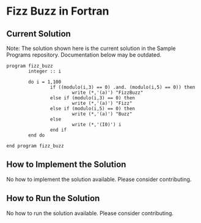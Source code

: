 # Fizz Buzz in Fortran

## Current Solution

Note: The solution shown here is the current solution in the Sample Programs repository. Documentation below may be outdated.

```Fortran
program fizz_buzz
        integer :: i

        do i = 1,100
                if ((modulo(i,3) == 0) .and. (modulo(i,5) == 0)) then 
                        write (*,'(a)') "FizzBuzz"
                else if (modulo(i,3) == 0) then
                        write (*,'(a)') "Fizz"
                else if (modulo(i,5) == 0) then
                        write (*,'(a)') "Buzz"
                else
                        write (*,'(I0)') i
                end if
        end do
        
end program fizz_buzz

```

## How to Implement the Solution

No how to implement the solution available. Please consider contributing.

## How to Run the Solution

No how to run the solution available. Please consider contributing.